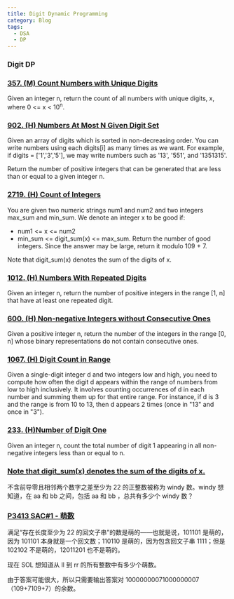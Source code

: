 ```yaml
---
title: Digit Dynamic Programming
category: Blog
tags: 
  - DSA
  - DP
---
```


### Digit DP


### [357. (M) Count Numbers with Unique Digits](https://leetcode.com/problems/count-numbers-with-unique-digits/description/)
Given an integer n, return the count of all numbers with unique digits, x, where 0 <= x < 10<sup>n</sup>.


### [902. (H) Numbers At Most N Given Digit Set](https://leetcode.com/problems/numbers-at-most-n-given-digit-set/description/)
Given an array of digits which is sorted in non-decreasing order. You can write numbers using each digits[i] as many times as we want. For example, 
if digits = ['1','3','5'], we may write numbers such as '13', '551', and '1351315'.

Return the number of positive integers that can be generated that are less than or equal to a given integer n.


### [2719. (H) Count of Integers](https://leetcode.com/problems/count-of-integers/description/)
You are given two numeric strings num1 and num2 and two integers max_sum and min_sum. We denote an integer x to be good if:
  - num1 <= x <= num2
  - min_sum <= digit_sum(x) <= max_sum.
Return the number of good integers. Since the answer may be large, return it modulo 109 + 7.

Note that digit_sum(x) denotes the sum of the digits of x.

### [1012. (H) Numbers With Repeated Digits](https://leetcode.com/problems/numbers-with-repeated-digits/description/)
Given an integer n, return the number of positive integers in the range [1, n] that have at least one repeated digit.

### [600. (H) Non-negative Integers without Consecutive Ones](https://leetcode.com/problems/non-negative-integers-without-consecutive-ones/description/)
Given a positive integer n, return the number of the integers in the range [0, n] whose binary representations do not contain consecutive ones.

### [1067. (H) Digit Count in Range](https://leetcode.com/problems/digit-count-in-range/description/)
Given a single-digit integer d and two integers low and high, you need to compute how often the digit d appears within the range of numbers 
from low to high inclusively. It involves counting occurrences of d in each number and summing them up for that entire range. For instance, 
if d is 3 and the range is from 10 to 13, then d appears 2 times (once in "13" and once in "3").

### [233. (H)Number of Digit One](https://leetcode.com/problems/number-of-digit-one/description/)
Given an integer n, count the total number of digit 1 appearing in all non-negative integers less than or equal to n.

### [Note that digit_sum(x) denotes the sum of the digits of x.](https://www.luogu.com.cn/problem/P2657)
不含前导零且相邻两个数字之差至少为 22 的正整数被称为 windy 数。windy 想知道，在 aa 和 bb 之间，包括 aa 和 bb ，总共有多少个 windy 数？

### [P3413 SAC#1 - 萌数 ](https://www.luogu.com.cn/problem/P3413)
满足“存在长度至少为 22 的回文子串”的数是萌的——也就是说，101101 是萌的，因为 101101 本身就是一个回文数；110110 是萌的，因为包含回文子串 1111；但是 102102 不是萌的，12011201 也不是萌的。

现在 SOL 想知道从 ll 到 rr 的所有整数中有多少个萌数。

由于答案可能很大，所以只需要输出答案对 10000000071000000007（109+7109+7）的余数。



